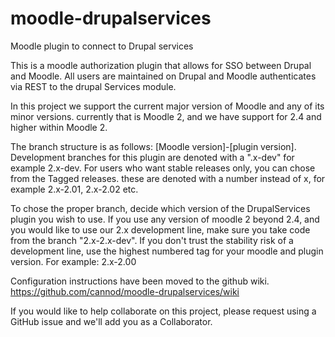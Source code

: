 moodle-drupalservices
=====================

Moodle plugin to connect to Drupal services

This is a moodle authorization plugin that allows for SSO between Drupal and Moodle.
All users are maintained on Drupal and Moodle authenticates via REST to the drupal Services module.

In this project we support the current major version of Moodle and any of its minor versions.
currently that is Moodle 2, and we have support for 2.4 and higher within Moodle 2.

The branch structure is as follows: [Moodle version]-[plugin version].
Development branches for this plugin are denoted with a ".x-dev" for example 2.x-dev.
For users who want stable releases only, you can chose from the Tagged releases.
these are denoted with a number instead of x, for example 2.x-2.01, 2.x-2.02 etc.

To chose the proper branch, decide which version of the DrupalServices plugin you wish to use.
If you use any version of moodle 2 beyond 2.4, and you would like to use our 2.x development line,
make sure you take code from the branch "2.x-2.x-dev". If you don't trust the stability risk of a development line,
use the highest numbered tag for your moodle and plugin version. For example: 2.x-2.00

Configuration instructions have been moved to the github wiki. https://github.com/cannod/moodle-drupalservices/wiki

If you would like to help collaborate on this project, please request using a GitHub issue and we'll add you as a Collaborator.

